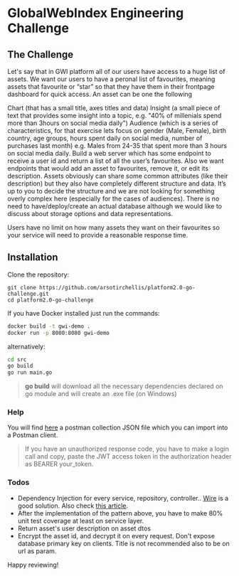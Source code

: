 # GlobalWebIndex Engineering Challenge

## The Challenge
Let's say that in GWI platform all of our users have access to a huge list of assets. We want our users to have a peronal list of favourites, meaning assets that favourite or “star” so that they have them in their frontpage dashboard for quick access. An asset can be one the following

Chart (that has a small title, axes titles and data)
Insight (a small piece of text that provides some insight into a topic, e.g. "40% of millenials spend more than 3hours on social media daily")
Audience (which is a series of characteristics, for that exercise lets focus on gender (Male, Female), birth country, age groups, hours spent daily on social media, number of purchases last month) e.g. Males from 24-35 that spent more than 3 hours on social media daily.
Build a web server which has some endpoint to receive a user id and return a list of all the user’s favourites. Also we want endpoints that would add an asset to favourites, remove it, or edit its description. Assets obviously can share some common attributes (like their description) but they also have completely different structure and data. It’s up to you to decide the structure and we are not looking for something overly complex here (especially for the cases of audiences). There is no need to have/deploy/create an actual database although we would like to discuss about storage options and data representations.

Users have no limit on how many assets they want on their favourites so your service will need to provide a reasonable response time.

## Installation
Clone the repository:
```
git clone https://github.com/arsotirchellis/platform2.0-go-challenge.git
cd platform2.0-go-challenge
```
If you have Docker installed just run the commands:

```sh
docker build -t gwi-demo .
docker run -p 8080:8080 gwi-demo
```

alternatively:
```sh
cd src
go build
go run main.go
```
>**go build** will download all the necessary dependencies declared on go module and will create an .exe file (on Windows)

### Help
You will find [here](https://github.com/arsotirchellis/platform2.0-go-challenge/blob/master/GWI-Challenge-Postman-Collection.postman_collection.json) a postman collection JSON file which you can import into a Postman client.

>If you have an unauthorized response code, you have to make a login call and copy, paste the JWT access token in the authorization header as BEARER your_token.

### Todos
* Dependency Injection for every service, repository, controller.. [Wire](https://github.com/google/wire) is a good solution. Also check [this article](https://blog.drewolson.org/dependency-injection-in-go).
* After the implementation of the pattern above, you have to make 80% unit test coverage at least on service layer.
* Return asset's user description on asset dtos
* Encrypt the asset id, and decrypt it on every request. Don't expose database primary key on clients. Title is not recommended also to be on url as param.

Happy reviewing!
